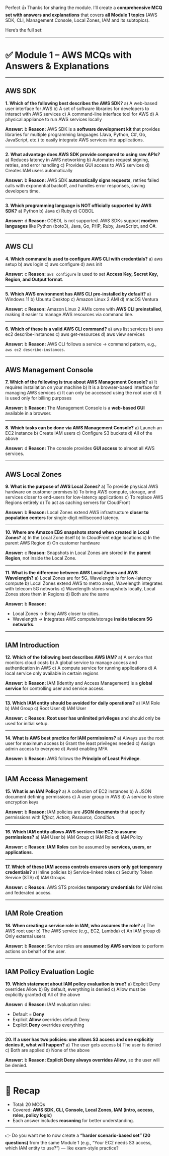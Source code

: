 Perfect 👍 Thanks for sharing the module. I’ll create a **comprehensive MCQ set with answers and explanations** that covers **all Module 1 topics** (AWS SDK, CLI, Management Console, Local Zones, IAM and its subtopics).

Here’s the full set:

---

# ✅ **Module 1 – AWS MCQs with Answers & Explanations**

---

## **AWS SDK**

**1. Which of the following best describes the AWS SDK?**
a) A web-based user interface for AWS
b) A set of software libraries for developers to interact with AWS services
c) A command-line interface tool for AWS
d) A physical appliance to run AWS services locally

**Answer:** b
**Reason:** AWS SDK is a **software development kit** that provides libraries for multiple programming languages (Java, Python, C#, Go, JavaScript, etc.) to easily integrate AWS services into applications.

---

**2. What advantage does AWS SDK provide compared to using raw APIs?**
a) Reduces latency in AWS networking
b) Automates request signing, retries, and error handling
c) Provides GUI access to AWS services
d) Creates IAM users automatically

**Answer:** b
**Reason:** AWS SDK **automatically signs requests**, retries failed calls with exponential backoff, and handles error responses, saving developers time.

---

**3. Which programming language is NOT officially supported by AWS SDK?**
a) Python
b) Java
c) Ruby
d) COBOL

**Answer:** d
**Reason:** COBOL is not supported. AWS SDKs support **modern languages** like Python (boto3), Java, Go, PHP, Ruby, JavaScript, and C#.

---

## **AWS CLI**

**4. Which command is used to configure AWS CLI with credentials?**
a) aws setup
b) aws login
c) aws configure
d) aws init

**Answer:** c
**Reason:** `aws configure` is used to set **Access Key, Secret Key, Region, and Output format**.

---

**5. Which AWS environment has AWS CLI pre-installed by default?**
a) Windows 11
b) Ubuntu Desktop
c) Amazon Linux 2 AMI
d) macOS Ventura

**Answer:** c
**Reason:** Amazon Linux 2 AMIs come with **AWS CLI preinstalled**, making it easier to manage AWS resources via command line.

---

**6. Which of these is a valid AWS CLI command?**
a) aws list services
b) aws ec2 describe-instances
c) aws get-resources
d) aws view services

**Answer:** b
**Reason:** AWS CLI follows a service → command pattern, e.g., `aws ec2 describe-instances`.

---

## **AWS Management Console**

**7. Which of the following is true about AWS Management Console?**
a) It requires installation on your machine
b) It is a browser-based interface for managing AWS services
c) It can only be accessed using the root user
d) It is used only for billing purposes

**Answer:** b
**Reason:** The Management Console is a **web-based GUI** available in a browser.

---

**8. Which tasks can be done via AWS Management Console?**
a) Launch an EC2 instance
b) Create IAM users
c) Configure S3 buckets
d) All of the above

**Answer:** d
**Reason:** The console provides **GUI access** to almost all AWS services.

---

## **AWS Local Zones**

**9. What is the purpose of AWS Local Zones?**
a) To provide physical AWS hardware on customer premises
b) To bring AWS compute, storage, and services closer to end-users for low-latency applications
c) To replace AWS Regions entirely
d) To act as caching servers for CloudFront

**Answer:** b
**Reason:** Local Zones extend AWS infrastructure **closer to population centers** for single-digit millisecond latency.

---

**10. Where are Amazon EBS snapshots stored when created in Local Zones?**
a) In the Local Zone itself
b) In CloudFront edge locations
c) In the parent AWS Region
d) On customer hardware

**Answer:** c
**Reason:** Snapshots in Local Zones are stored in the **parent Region**, not inside the Local Zone.

---

**11. What is the difference between AWS Local Zones and AWS Wavelength?**
a) Local Zones are for 5G, Wavelength is for low-latency compute
b) Local Zones extend AWS to metro areas, Wavelength integrates with telecom 5G networks
c) Wavelength stores snapshots locally, Local Zones store them in Regions
d) Both are the same

**Answer:** b
**Reason:**

* Local Zones → Bring AWS closer to cities.
* Wavelength → Integrates AWS compute/storage **inside telecom 5G networks**.

---

## **IAM Introduction**

**12. Which of the following best describes AWS IAM?**
a) A service that monitors cloud costs
b) A global service to manage access and authentication in AWS
c) A compute service for running applications
d) A local service only available in certain regions

**Answer:** b
**Reason:** IAM (Identity and Access Management) is a **global service** for controlling user and service access.

---

**13. Which IAM entity should be avoided for daily operations?**
a) IAM Role
b) IAM Group
c) Root User
d) IAM User

**Answer:** c
**Reason:** **Root user has unlimited privileges** and should only be used for initial setup.

---

**14. What is AWS best practice for IAM permissions?**
a) Always use the root user for maximum access
b) Grant the least privileges needed
c) Assign admin access to everyone
d) Avoid enabling MFA

**Answer:** b
**Reason:** AWS follows the **Principle of Least Privilege**.

---

## **IAM Access Management**

**15. What is an IAM Policy?**
a) A collection of EC2 instances
b) A JSON document defining permissions
c) A user group in AWS
d) A service to store encryption keys

**Answer:** b
**Reason:** IAM policies are **JSON documents** that specify permissions with *Effect, Action, Resource, Condition*.

---

**16. Which IAM entity allows AWS services like EC2 to assume permissions?**
a) IAM User
b) IAM Group
c) IAM Role
d) IAM Policy

**Answer:** c
**Reason:** **IAM Roles** can be assumed by **services, users, or applications**.

---

**17. Which of these IAM access controls ensures users only get temporary credentials?**
a) Inline policies
b) Service-linked roles
c) Security Token Service (STS)
d) IAM Groups

**Answer:** c
**Reason:** AWS STS provides **temporary credentials** for IAM roles and federated access.

---

## **IAM Role Creation**

**18. When creating a service role in IAM, who assumes the role?**
a) The AWS root user
b) The AWS service (e.g., EC2, Lambda)
c) An IAM group
d) Only external users

**Answer:** b
**Reason:** Service roles are **assumed by AWS services** to perform actions on behalf of the user.

---

## **IAM Policy Evaluation Logic**

**19. Which statement about IAM policy evaluation is true?**
a) Explicit Deny overrides Allow
b) By default, everything is denied
c) Allow must be explicitly granted
d) All of the above

**Answer:** d
**Reason:** IAM evaluation rules:

* Default = **Deny**
* Explicit **Allow** overrides default Deny
* Explicit **Deny** overrides everything

---

**20. If a user has two policies: one allows S3 access and one explicitly denies it, what will happen?**
a) The user gets access
b) The user is denied
c) Both are applied
d) None of the above

**Answer:** b
**Reason:** **Explicit Deny always overrides Allow**, so the user will be denied.

---

# 🎯 **Recap**

* Total: 20 MCQs
* Covered: **AWS SDK, CLI, Console, Local Zones, IAM (intro, access, roles, policy logic)**
* Each answer includes **reasoning** for better understanding.

---

👉 Do you want me to now create a **“harder scenario-based set” (20 questions)** from the same Module 1 (e.g., “Your EC2 needs S3 access, which IAM entity to use?”) — like exam-style practice?
